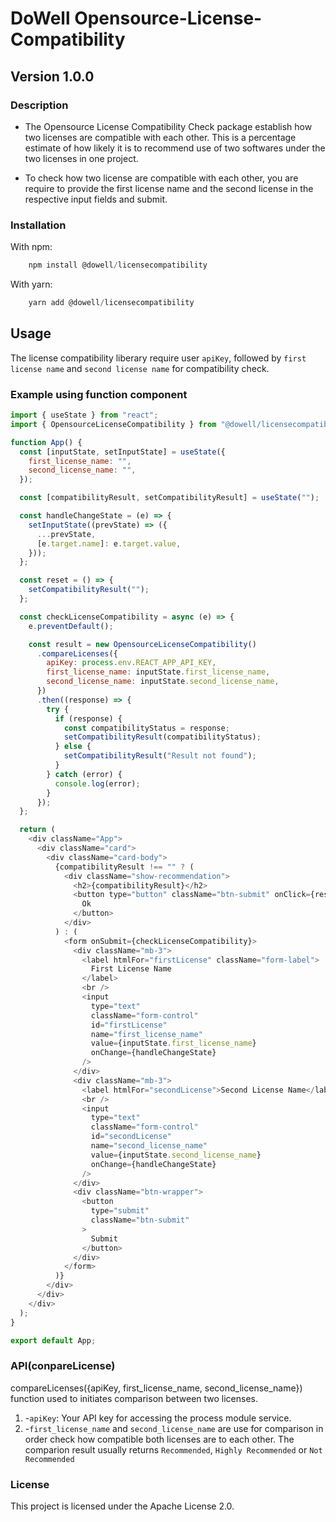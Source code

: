 # DoWell Opensource-License-Compatibility

## Version 1.0.0

### Description

- The Opensource License Compatibility Check package establish how two licenses are compatible with each other. This is a percentage estimate of how likely it is to recommend use of two softwares under the two licenses in one project.

- To check how two license are compatible with each other, you are require to provide the first license name and the second license in the respective input fields and submit.

### Installation

With npm:

```javascript
    npm install @dowell/licensecompatibility
```

With yarn:

```javascript
    yarn add @dowell/licensecompatibility
```

## Usage

The license compatibility liberary require user `apiKey`, followed by `first license name` and `second license name` for compatibility check.

### Example using function component

```javascript
import { useState } from "react";
import { OpensourceLicenseCompatibility } from "@dowell/licensecompatibility";

function App() {
  const [inputState, setInputState] = useState({
    first_license_name: "",
    second_license_name: "",
  });

  const [compatibilityResult, setCompatibilityResult] = useState("");

  const handleChangeState = (e) => {
    setInputState((prevState) => ({
      ...prevState,
      [e.target.name]: e.target.value,
    }));
  };

  const reset = () => {
    setCompatibilityResult("");
  };

  const checkLicenseCompatibility = async (e) => {
    e.preventDefault();

    const result = new OpensourceLicenseCompatibility()
      .compareLicenses({
        apiKey: process.env.REACT_APP_API_KEY,
        first_license_name: inputState.first_license_name,
        second_license_name: inputState.second_license_name,
      })
      .then((response) => {
        try {
          if (response) {
            const compatibilityStatus = response;
            setCompatibilityResult(compatibilityStatus);
          } else {
            setCompatibilityResult("Result not found");
          }
        } catch (error) {
          console.log(error);
        }
      });
  };

  return (
    <div className="App">
      <div className="card">
        <div className="card-body">
          {compatibilityResult !== "" ? (
            <div className="show-recommendation">
              <h2>{compatibilityResult}</h2>
              <button type="button" className="btn-submit" onClick={reset}>
                Ok
              </button>
            </div>
          ) : (
            <form onSubmit={checkLicenseCompatibility}>
              <div className="mb-3">
                <label htmlFor="firstLicense" className="form-label">
                  First License Name
                </label>
                <br />
                <input
                  type="text"
                  className="form-control"
                  id="firstLicense"
                  name="first_license_name"
                  value={inputState.first_license_name}
                  onChange={handleChangeState}
                />
              </div>
              <div className="mb-3">
                <label htmlFor="secondLicense">Second License Name</label>
                <br />
                <input
                  type="text"
                  className="form-control"
                  id="secondLicense"
                  name="second_license_name"
                  value={inputState.second_license_name}
                  onChange={handleChangeState}
                />
              </div>
              <div className="btn-wrapper">
                <button
                  type="submit"
                  className="btn-submit"
                >
                  Submit
                </button>
              </div>
            </form>
          )}
        </div>
      </div>
    </div>
  );
}

export default App;
```

### API(conpareLicense)

compareLicenses({apiKey, first_license_name, second_license_name}) function used to initiates comparison between two licenses.

1. -`apiKey`: Your API key for accessing the process module service.
2. -`first_license_name` and `second_license_name` are use for comparison in order check how compatible both licenses are to each other. The comparion result usually returns `Recommended`, `Highly Recommended` or `Not Recommended`

### License

This project is licensed under the Apache License 2.0.
